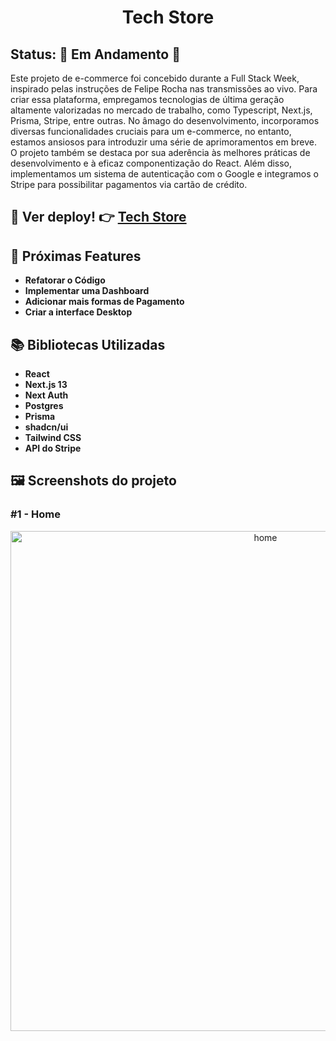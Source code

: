 <p align="center">
  <h1 align="center">Tech Store</h1>
</p>

## Status: 🚧 Em Andamento 🚧

Este projeto de e-commerce foi concebido durante a Full Stack Week, inspirado pelas instruções de Felipe Rocha nas transmissões ao vivo. Para criar essa plataforma, empregamos tecnologias de última geração altamente valorizadas no mercado de trabalho, como Typescript, Next.js, Prisma, Stripe, entre outras. No âmago do desenvolvimento, incorporamos diversas funcionalidades cruciais para um e-commerce, no entanto, estamos ansiosos para introduzir uma série de aprimoramentos em breve. O projeto também se destaca por sua aderência às melhores práticas de desenvolvimento e à eficaz componentização do React. Além disso, implementamos um sistema de autenticação com o Google e integramos o Stripe para possibilitar pagamentos via cartão de crédito.

## 👀 Ver deploy! 👉 <a href="https://tech-store-murex.vercel.app">Tech Store</a>

## 🚀 Próximas Features

* **Refatorar o Código**
* **Implementar uma Dashboard**
* **Adicionar mais formas de Pagamento**
* **Criar a interface Desktop**

## 📚 Bibliotecas Utilizadas
* **React**
* **Next.js 13**
* **Next Auth**
* **Postgres**
* **Prisma**
* **shadcn/ui**
* **Tailwind CSS**
* **API do Stripe**

## 🖼 Screenshots do projeto

### #1 - Home
<p align="center">
  <img align="center" src="https://github.com/LazaroHenrique3/lazaro-fernandes-art-ecommerce/assets/78514404/a30fbb10-6012-4333-80b7-527e1c31378a" alt="home" width="800"/>
</p>

